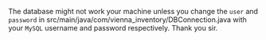 The database might not work your machine unless you change the `user` and `password` in src/main/java/com/vienna_inventory/DBConnection.java with your `MySQL` username and password respectively.
Thank you sir.
